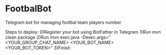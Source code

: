 # FootbalBot
Telegram bot for managing footbal team players number

Steps to deploy:
0)Register your bot using BotFather in Telegram
1)Run mvn clean package
2)Run mvn exec:java -Dexec.args="<YOUR_GROUP_CHAT_NAME> <YOUR_BOT_NAME> <YOUR_BOT_TOKEN>"
3)Finish
